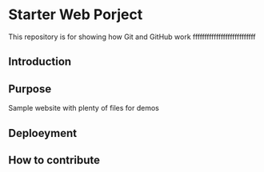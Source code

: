 # Starter Web Porject

This repository is for showing how Git and GitHub work
fffffffffffffffffffffffffff
## Introduction


## Purpose

Sample website with plenty of files for demos

## Deploeyment

## How to contribute

